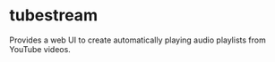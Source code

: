 # tubestream  
Provides a web UI to create automatically playing audio playlists from YouTube videos.
